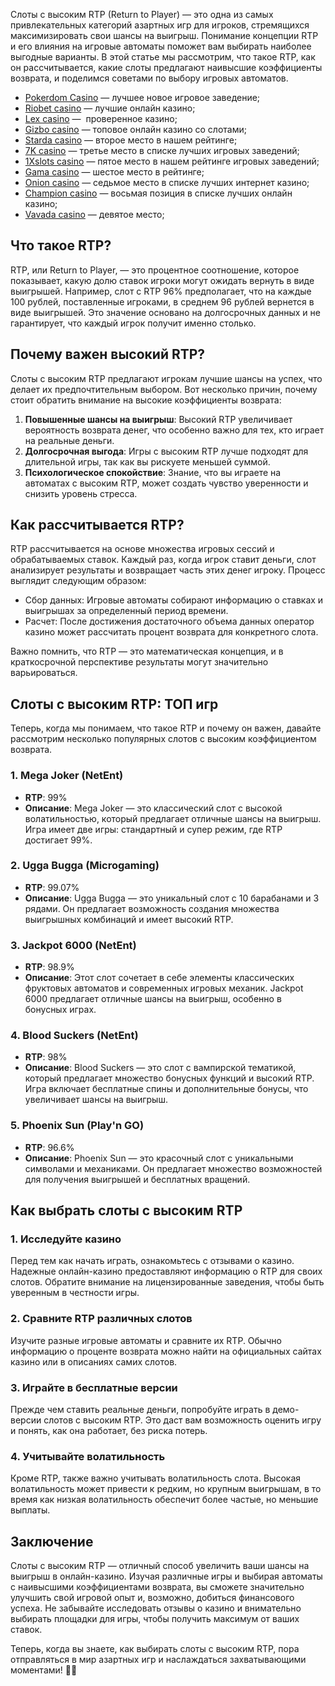 Слоты с высоким RTP (Return to Player) — это одна из самых привлекательных категорий азартных игр для игроков, стремящихся максимизировать свои шансы на выигрыш. Понимание концепции RTP и его влияния на игровые автоматы поможет вам выбирать наиболее выгодные варианты. В этой статье мы рассмотрим, что такое RTP, как он рассчитывается, какие слоты предлагают наивысшие коэффициенты возврата, и поделимся советами по выбору игровых автоматов.

* [Pokerdom Casino](https://brandplay.link/FwVc4f) — лучшее новое игровое заведение;
* [Riobet casino](https://brandplay.link/TnjsxFvH) — лучшие онлайн казино;
* [Lex casino](https://brandplay.link/VMqNXPFs) —  проверенное казино;
* [Gizbo casino](https://brandplay.link/rvzLrVLp) — топовое онлайн казино со слотами;
* [Starda casino](https://brandplay.link/HDcDrxLk) — второе место в нашем рейтинге;
* [7K casino](https://brandplay.link/dd46bNgD) — третье место в списке лучших игровых заведений;
* [1Xslots casino](https://brandplay.link/J2ZbqMPZ) — пятое место в нашем рейтинге игровых заведений;
* [Gama casino](https://brandplay.link/RD52jZbL) — шестое место в рейтинге;
* [Onion casino](https://brandplay.link/8LcS6Djb) — седьмое место в списке лучших интернет казино;
* [Champion casino](https://temon-gter.cfd/go/9n8?p56190p303844p3509t17502) — восьмая позиция в списке лучших онлайн казино;
* [Vavada casino](https://vavadapartner.pro/?promo=75590753-cc8b-4c4a-8d71-99b7a2293439-jud\&target=register) — девятое место;



## Что такое RTP?

RTP, или Return to Player, — это процентное соотношение, которое показывает, какую долю ставок игроки могут ожидать вернуть в виде выигрышей. Например, слот с RTP 96% предполагает, что на каждые 100 рублей, поставленные игроками, в среднем 96 рублей вернется в виде выигрышей. Это значение основано на долгосрочных данных и не гарантирует, что каждый игрок получит именно столько.

## Почему важен высокий RTP?

Слоты с высоким RTP предлагают игрокам лучшие шансы на успех, что делает их предпочтительным выбором. Вот несколько причин, почему стоит обратить внимание на высокие коэффициенты возврата:

1. **Повышенные шансы на выигрыш**: Высокий RTP увеличивает вероятность возврата денег, что особенно важно для тех, кто играет на реальные деньги.
2. **Долгосрочная выгода**: Игры с высоким RTP лучше подходят для длительной игры, так как вы рискуете меньшей суммой.
3. **Психологическое спокойствие**: Знание, что вы играете на автоматах с высоким RTP, может создать чувство уверенности и снизить уровень стресса.

## Как рассчитывается RTP?

RTP рассчитывается на основе множества игровых сессий и обрабатываемых ставок. Каждый раз, когда игрок ставит деньги, слот анализирует результаты и возвращает часть этих денег игроку. Процесс выглядит следующим образом:

* Сбор данных: Игровые автоматы собирают информацию о ставках и выигрышах за определенный период времени.
* Расчет: После достижения достаточного объема данных оператор казино может рассчитать процент возврата для конкретного слота.

Важно помнить, что RTP — это математическая концепция, и в краткосрочной перспективе результаты могут значительно варьироваться.

## Слоты с высоким RTP: ТОП игр

Теперь, когда мы понимаем, что такое RTP и почему он важен, давайте рассмотрим несколько популярных слотов с высоким коэффициентом возврата.

### 1. **Mega Joker** (NetEnt)

* **RTP**: 99%
* **Описание**: Mega Joker — это классический слот с высокой волатильностью, который предлагает отличные шансы на выигрыш. Игра имеет две игры: стандартный и супер режим, где RTP достигает 99%.

### 2. **Ugga Bugga** (Microgaming)

* **RTP**: 99.07%
* **Описание**: Ugga Bugga — это уникальный слот с 10 барабанами и 3 рядами. Он предлагает возможность создания множества выигрышных комбинаций и имеет высокий RTP.

### 3. **Jackpot 6000** (NetEnt)

* **RTP**: 98.9%
* **Описание**: Этот слот сочетает в себе элементы классических фруктовых автоматов и современных игровых механик. Jackpot 6000 предлагает отличные шансы на выигрыш, особенно в бонусных играх.

### 4. **Blood Suckers** (NetEnt)

* **RTP**: 98%
* **Описание**: Blood Suckers — это слот с вампирской тематикой, который предлагает множество бонусных функций и высокий RTP. Игра включает бесплатные спины и дополнительные бонусы, что увеличивает шансы на выигрыш.

### 5. **Phoenix Sun** (Play'n GO)

* **RTP**: 96.6%
* **Описание**: Phoenix Sun — это красочный слот с уникальными символами и механиками. Он предлагает множество возможностей для получения выигрышей и бесплатных вращений.

## Как выбрать слоты с высоким RTP

### 1. Исследуйте казино

Перед тем как начать играть, ознакомьтесь с отзывами о казино. Надежные онлайн-казино предоставляют информацию о RTP для своих слотов. Обратите внимание на лицензированные заведения, чтобы быть уверенным в честности игры.

### 2. Сравните RTP различных слотов

Изучите разные игровые автоматы и сравните их RTP. Обычно информацию о проценте возврата можно найти на официальных сайтах казино или в описаниях самих слотов.

### 3. Играйте в бесплатные версии

Прежде чем ставить реальные деньги, попробуйте играть в демо-версии слотов с высоким RTP. Это даст вам возможность оценить игру и понять, как она работает, без риска потерь.

### 4. Учитывайте волатильность

Кроме RTP, также важно учитывать волатильность слота. Высокая волатильность может привести к редким, но крупным выигрышам, в то время как низкая волатильность обеспечит более частые, но меньшие выплаты.

## Заключение

Слоты с высоким RTP — отличный способ увеличить ваши шансы на выигрыш в онлайн-казино. Изучая различные игры и выбирая автоматы с наивысшими коэффициентами возврата, вы сможете значительно улучшить свой игровой опыт и, возможно, добиться финансового успеха. Не забывайте исследовать отзывы о казино и внимательно выбирать площадки для игры, чтобы получить максимум от ваших ставок.

Теперь, когда вы знаете, как выбирать слоты с высоким RTP, пора отправляться в мир азартных игр и наслаждаться захватывающими моментами! 🎰💸
